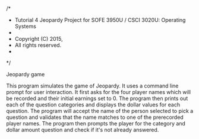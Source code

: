 /*
 * Tutorial 4 Jeopardy Project for SOFE 3950U / CSCI 3020U: Operating Systems
 *
 * Copyright (C) 2015, <GROUP MEMBERS>
 * All rights reserved.
 *
 */
 
 Jeopardy game

This program simulates the game of Jeopardy. It uses a command line prompt for user interaction. It first asks for the four player names which will be recorded and their initial earnings set to 0.
The program then prints out each of the question categories and displays the dollar values for each question.
The program will accept the name of the person selected to pick a question and validates that the name matches to one of the prerecorded player names.
The program then prompts the player for the category and dollar amount question and check if it's not already answered.
